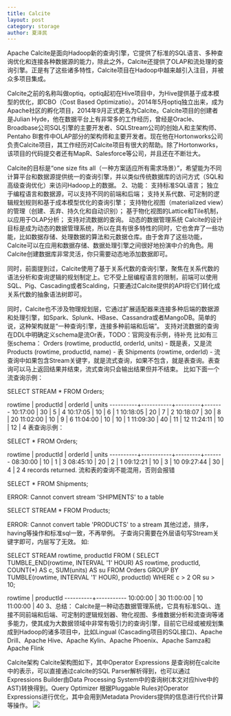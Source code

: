```yaml
---
title: Calcite
layout: post
category: storage
author: 夏泽民
---
```

Apache Calcite是面向Hadoop新的查询引擎，它提供了标准的SQL语言、多种查询优化和连接各种数据源的能力，除此之外，Calcite还提供了OLAP和流处理的查询引擎。正是有了这些诸多特性，Calcite项目在Hadoop中越来越引入注目，并被众多项目集成。

Calcite之前的名称叫做optiq，optiq起初在Hive项目中，为Hive提供基于成本模型的优化，即CBO（Cost Based Optimizatio）。2014年5月optiq独立出来，成为Apache社区的孵化项目，2014年9月正式更名为Calcite。Calcite项目的创建者是Julian Hyde，他在数据平台上有非常多的工作经历，曾经是Oracle、 Broadbase公司SQL引擎的主要开发者、SQLStream公司的创始人和主架构师、Pentaho BI套件中OLAP部分的架构师和主要开发者。现在他在Hortonworks公司负责Calcite项目，其工作经历对Calcite项目有很大的帮助。除了Hortonworks，该项目的代码提交者还有MapR、Salesforce等公司，并且还在不断壮大。

Calcite的目标是“one size fits all（一种方案适应所有需求场景）”，希望能为不同计算平台和数据源提供统一的查询引擎，并以类似传统数据库的访问方式（SQL和高级查询优化）来访问Hadoop上的数据。 
2、功能： 
支持标准SQL语言； 
独立于编程语言和数据源，可以支持不同的前端和后端； 
支持关系代数、可定制的逻辑规划规则和基于成本模型优化的查询引擎； 
支持物化视图（materialized view）的管理（创建、丢弃、持久化和自动识别）； 
基于物化视图的Lattice和Tile机制，以应用于OLAP分析； 
支持对流数据的查询。 
动态的数据管理系统 
Calcite的设计目标是成为动态的数据管理系统，所以在具有很多特性的同时，它也舍弃了一些功能，比如数据存储、处理数据的算法和元数据仓库。由于舍弃了这些功能，Calcite可以在应用和数据存储、数据处理引擎之间很好地扮演中介的角色。用Calcite创建数据库非常灵活，你只需要动态地添加数据即可。

同时，前面提到过，Calcite使用了基于关系代数的查询引擎，聚焦在关系代数的语法分析和查询逻辑的规划制定上。它不受上层编程语言的限制，前端可以使用SQL、Pig、Cascading或者Scalding，只要通过Calcite提供的API将它们转化成关系代数的抽象语法树即可。

同时，Calcite也不涉及物理规划层，它通过扩展适配器来连接多种后端的数据源和处理引擎，如Spark、Splunk、HBase、Cassandra或者MangoDB。简单的说，这种架构就是“一种查询引擎，连接多种前端和后端”。 
支持对流数据的查询 
在DDL中明确定义schema是流Or表，TODO：官网没有示例，待补充 
比如有三张schema： 
Orders (rowtime, productId, orderId, units) - 既是表，又是流 
Products (rowtime, productId, name) - 表 
Shipments (rowtime, orderId) - 流 查询中如果包含Stream关键字，就是流式查询，如果不包含，就是表查询。表查询可以马上返回结果并结束，流式查询只会输出结果但并不结束。 
比如下面一个流查询示例：

SELECT STREAM *
FROM Orders;

  rowtime | productId | orderId | units
----------+-----------+---------+-------
 10:17:00 |        30 |       5 |     4
 10:17:05 |        10 |       6 |     1
 10:18:05 |        20 |       7 |     2
 10:18:07 |        30 |       8 |    20
 11:02:00 |        10 |       9 |     6
 11:04:00 |        10 |      10 |     1
 11:09:30 |        40 |      11 |    12
 11:24:11 |        10 |      12 |     4
表查询示例：

SELECT *
FROM Orders;

  rowtime | productId | orderId | units
----------+-----------+---------+-------
 08:30:00 |        10 |       1 |     3
 08:45:10 |        20 |       2 |     1
 09:12:21 |        10 |       3 |    10
 09:27:44 |        30 |       4 |     2
4 records returned. 
流和表的查询不能混用，否则会报错

SELECT * FROM Shipments;

ERROR: Cannot convert stream 'SHIPMENTS' to a table

SELECT STREAM * FROM Products;

ERROR: Cannot convert table 'PRODUCTS' to a stream
其他过滤，排序，having等操作和标准sql一致，不再举例。 子查询只需要在外层语句写Stream关键字即可，内层写了无效。 
如:

SELECT STREAM rowtime, productId
FROM (
  SELECT TUMBLE_END(rowtime, INTERVAL '1' HOUR) AS rowtime,
    productId,
    COUNT(*) AS c,
    SUM(units) AS su
  FROM Orders
  GROUP BY TUMBLE(rowtime, INTERVAL '1' HOUR), productId)
WHERE c > 2 OR su > 10;

  rowtime | productId
----------+-----------
 10:00:00 |        30
 11:00:00 |        10
 11:00:00 |        40
3、总结： 
Calcite是一种动态数据管理系统，它具有标准SQL、连接不同前端和后端、可定制的逻辑规划器、物化视图、多维数据分析和流查询等诸多能力，使其成为大数据领域中非常有吸引力的查询引擎，目前它已经或被规划集成到Hadoop的诸多项目中，比如Lingual (Cascading项目的SQL接口)、Apache Drill、Apache Hive、Apache Kylin、Apache Phoenix、Apache Samza和Apache Flink
<!-- more -->
Calcite架构
Calcite架构图如下，其中Operator Expressions 是查询树在calcite中的表示，可以直接通过calcite的SQL Parser解析得到，也可以通过Expressions Builder由Data Processing System中的查询树(本文对应hive中的AST)转换得到。Query Optimizer 根据Pluggable Rules对Operator Expressions进行优化，其中会用到Metadata Providers提供的信息进行代价计算等操作。
	<img src="{{site.url}}{{site.baseurl}}/img/calsite.webp"/>
